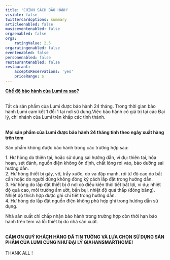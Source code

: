 ```yaml
---
title: 'CHÍNH SÁCH BẢO HÀNH'
visible: false
twittercardoptions: summary
articleenabled: false
musiceventenabled: false
orgaenabled: false
orga:
    ratingValue: 2.5
orgaratingenabled: false
eventenabled: false
personenabled: false
restaurantenabled: false
restaurant:
    acceptsReservations: 'yes'
    priceRange: $
---
```


<p><span style="text-decoration: underline;"><strong>Chế độ bảo h&agrave;nh của Lumi ra sao?</strong></span></p>
<p><br />Tất cả sản phẩm của Lumi được bảo h&agrave;nh 24 th&aacute;ng. Trong thời gian bảo h&agrave;nh Lumi cam kết 1 đổi 1 tại nơi sử dụng.Việc bảo h&agrave;nh c&oacute; gi&aacute; trị tại c&aacute;c Đại l&yacute;, chi nh&aacute;nh của Lumi tr&ecirc;n khắp c&aacute;c tỉnh th&agrave;nh.</p>
<p><br /><strong>Mọi sản phẩm của Lumi được bảo h&agrave;nh 24 th&aacute;ng t&iacute;nh theo ng&agrave;y xuất h&agrave;ng tr&ecirc;n tem</strong></p>
<p>Sản phẩm kh&ocirc;ng được bảo h&agrave;nh trong c&aacute;c trường hợp sau:</p>
<p>1. Hư hỏng do thi&ecirc;n tai, hoặc sử dụng sai hướng dẫn, v&iacute; dụ: thi&ecirc;n tai, hỏa hoạn, s&eacute;t đ&aacute;nh, nguồn điện kh&ocirc;ng ổn định, chất lỏng rơi v&agrave;o, bảo dưỡng sai hướng dẫn.<br />2. Hư hỏng thiết bị g&atilde;y, vỡ, trầy xước, do va đập mạnh, rơi từ độ cao do bất cẩn hoặc do người d&ugrave;ng kh&ocirc;ng đ&oacute;ng kỹ c&aacute;ch lắp đặt trong hướng dẫn.<br />3. Hư hỏng do lắp đặt thiết bị ở nơi c&oacute; điều kiện thời tiết bất lợi, v&iacute; dụ: nhiệt độ qu&aacute; cao, m&ocirc;i trường ẩm ướt, bẩn bụi, nhiệt độ qu&aacute; thấp (đ&oacute;ng băng). Nhiệt độ th&iacute;ch hợp được ghi chi tiết trong hướng dẫn.<br />4. Hư hỏng do lắp đặt nguồn điện kh&ocirc;ng ph&ugrave; hợp ghi trong hướng dẫn sử dụng.</p>
<p>Nh&agrave; sản xuất chỉ chấp nhận bảo h&agrave;nh trong trường hợp c&ograve;n thời hạn bảo h&agrave;nh tr&ecirc;n tem v&agrave; lỗi thiết bị do nh&agrave; sản xuất.</p>
<p><br /><strong>CẢM ƠN QU&Yacute; KH&Aacute;CH H&Agrave;NG Đ&Atilde; TIN TƯỞNG V&Agrave; LỰA CHỌN SỬ DỤNG SẢN PHẨM CỦA LUMI CŨNG NHƯ ĐẠI L&Yacute; GIAHANSMARTHOME!</strong><br /><br />THANK ALL !</p>